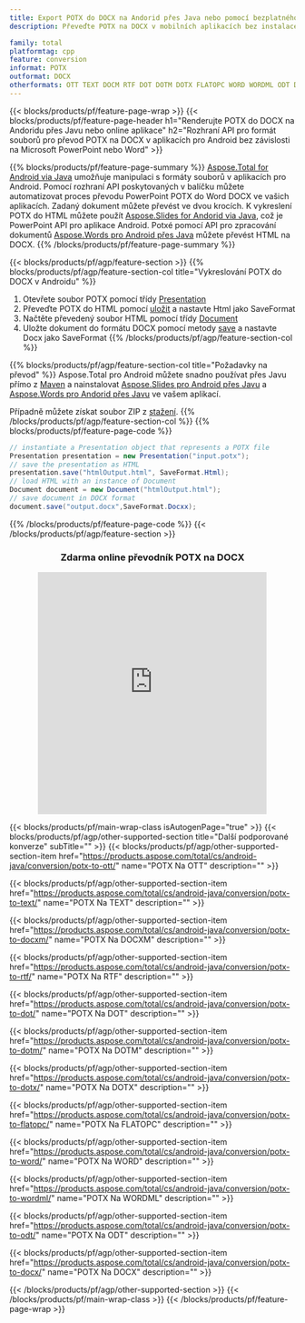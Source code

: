 ```yaml
---
title: Export POTX do DOCX na Andorid přes Java nebo pomocí bezplatného online převodníku
description: Převeďte POTX na DOCX v mobilních aplikacích bez instalace jakéhokoli softwaru nebo online. Před integrací kódu rychle otestujte bezplatný online převodník CSV na DOC.

family: total
platformtag: cpp
feature: conversion
informat: POTX
outformat: DOCX
otherformats: OTT TEXT DOCM RTF DOT DOTM DOTX FLATOPC WORD WORDML ODT DOC
---
```

{{< blocks/products/pf/feature-page-wrap >}}
{{< blocks/products/pf/feature-page-header h1="Renderujte POTX do DOCX na Andoridu přes Javu nebo online aplikace" h2="Rozhraní API pro formát souborů pro převod POTX na DOCX v aplikacích pro Android bez závislosti na Microsoft PowerPoint nebo Word" >}}

{{% blocks/products/pf/feature-page-summary %}}
[Aspose.Total for Android via Java](https://products.aspose.com/total/android-java/) umožňuje manipulaci s formáty souborů v aplikacích pro Android. Pomocí rozhraní API poskytovaných v balíčku můžete automatizovat proces převodu PowerPoint POTX do Word DOCX ve vašich aplikacích.
Zadaný dokument můžete převést ve dvou krocích. K vykreslení POTX do HTML můžete použít [Aspose.Slides for Andorid via Java](https://products.aspose.com/slides/android-java/), což je PowerPoint API pro aplikace Android. Potxé pomocí API pro zpracování dokumentů [Aspose.Words pro Android přes Java](https://products.aspose.com/words/android-java/) můžete převést HTML na DOCX. 
{{% /blocks/products/pf/feature-page-summary  %}}

{{< blocks/products/pf/agp/feature-section >}}
{{% blocks/products/pf/agp/feature-section-col title="Vykreslování POTX do DOCX v Androidu" %}}
1. Otevřete soubor POTX pomocí třídy [Presentation](https://reference.aspose.com/slides/java/com.aspose.slides/Presentation)
2. Převeďte POTX do HTML pomocí [uložit](https://reference.aspose.com/slides/java/com.aspose.slides/Presentation#save-java.lang.String-int-com.aspose.slides.ISaveOptions-) a nastavte Html jako SaveFormat
3. Načtěte převedený soubor HTML pomocí třídy [Document](https://reference.aspose.com/words/java/com.aspose.words/Document)
4. Uložte dokument do formátu DOCX pomocí metody [save](https://reference.aspose.com/words/java/com.aspose.words/Document#save(java.lang.String,int)) a nastavte Docx jako SaveFormat
{{% /blocks/products/pf/agp/feature-section-col %}}

{{% blocks/products/pf/agp/feature-section-col title="Požadavky na převod" %}}
Aspose.Total pro Android můžete snadno používat přes Javu přímo z [Maven](https://releases.aspose.com/total/java/) a nainstalovat [Aspose.Slides pro Android přes Javu](https://docxs.aspose.com/slides/androidjava/install-aspose-slides-for-android-via-java/) a [Aspose.Words pro Andorid přes Javu](https://docxs.aspose.com/words/java/install-aspose-words-for-android-via-java/#install-asposewords-for-android-via-java-from-maven-repository) ve vašem aplikací.

Případně můžete získat soubor ZIP z [stažení](https://releases.aspose.comtotal/androidjava).
{{% /blocks/products/pf/agp/feature-section-col %}}
{{% blocks/products/pf/feature-page-code %}}
```cs
// instantiate a Presentation object that represents a POTX file
Presentation presentation = new Presentation("input.potx");
// save the presentation as HTML
presentation.save("htmlOutput.html", SaveFormat.Html);
// load HTML with an instance of Document
Document document = new Document("htmlOutput.html");
// save document in DOCX format
document.save("output.docx",SaveFormat.Docxx);   
```

{{% /blocks/products/pf/feature-page-code %}}
{{< /blocks/products/pf/agp/feature-section >}}
<div class="container-fluid agp-content bg-white aboutfile box-1 vh100 section nopbtm">
<div class=container>
<div class=row>
<div class="demobox tc col-md-12 padding-0" align="center">

<h3>Zdarma online převodník POTX na DOCX</h3>

<iframe style="border: none; height: 426px;" scrolling="no" src="https://total-conversion-app-65z5r2lp.qa.k8s.dynabic.com/?to=docx&from=potx" id="child-iframe" width="80%"></iframe>

</div></div>
</div></div>

{{< blocks/products/pf/main-wrap-class isAutogenPage="true" >}}
{{< blocks/products/pf/agp/other-supported-section title="Další podporované konverze" subTitle="" >}}
{{< blocks/products/pf/agp/other-supported-section-item href="https://products.aspose.com/total/cs/android-java/conversion/potx-to-ott/" name="POTX Na OTT" description="" >}}

{{< blocks/products/pf/agp/other-supported-section-item href="https://products.aspose.com/total/cs/android-java/conversion/potx-to-text/" name="POTX Na TEXT" description="" >}}

{{< blocks/products/pf/agp/other-supported-section-item href="https://products.aspose.com/total/cs/android-java/conversion/potx-to-docxm/" name="POTX Na DOCXM" description="" >}}

{{< blocks/products/pf/agp/other-supported-section-item href="https://products.aspose.com/total/cs/android-java/conversion/potx-to-rtf/" name="POTX Na RTF" description="" >}}

{{< blocks/products/pf/agp/other-supported-section-item href="https://products.aspose.com/total/cs/android-java/conversion/potx-to-dot/" name="POTX Na DOT" description="" >}}

{{< blocks/products/pf/agp/other-supported-section-item href="https://products.aspose.com/total/cs/android-java/conversion/potx-to-dotm/" name="POTX Na DOTM" description="" >}}

{{< blocks/products/pf/agp/other-supported-section-item href="https://products.aspose.com/total/cs/android-java/conversion/potx-to-dotx/" name="POTX Na DOTX" description="" >}}

{{< blocks/products/pf/agp/other-supported-section-item href="https://products.aspose.com/total/cs/android-java/conversion/potx-to-flatopc/" name="POTX Na FLATOPC" description="" >}}

{{< blocks/products/pf/agp/other-supported-section-item href="https://products.aspose.com/total/cs/android-java/conversion/potx-to-word/" name="POTX Na WORD" description="" >}}

{{< blocks/products/pf/agp/other-supported-section-item href="https://products.aspose.com/total/cs/android-java/conversion/potx-to-wordml/" name="POTX Na WORDML" description="" >}}

{{< blocks/products/pf/agp/other-supported-section-item href="https://products.aspose.com/total/cs/android-java/conversion/potx-to-odt/" name="POTX Na ODT" description="" >}}

{{< blocks/products/pf/agp/other-supported-section-item href="https://products.aspose.com/total/cs/android-java/conversion/potx-to-docx/" name="POTX Na DOCX" description="" >}}


{{< /blocks/products/pf/agp/other-supported-section >}}
{{< /blocks/products/pf/main-wrap-class >}}
{{< /blocks/products/pf/feature-page-wrap >}}